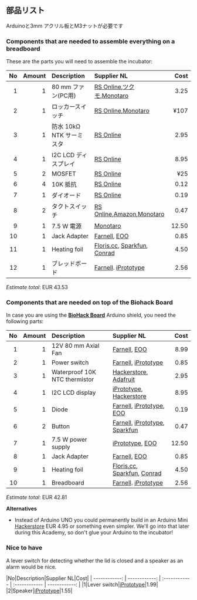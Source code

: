 ## 部品リスト

Arduinoと3mm アクリル板とM3ナットが必要です
### Components that are needed to assemble everything on a breadboard

These are the parts you will need to assemble the incubator:

|No|Amount|Description|Supplier NL|Cost|
| ------------: | ------------: | :------------ | :------------ | ------------: |
|1|1|80 mm ファン(PC用)|[RS Online](http://jp.rs-online.com/web/p/axial-fans/7932418/),[ツクモ](http://shop.tsukumo.co.jp/goods/4937925913084/?cid=Google_S111101),[Monotaro](https://www.monotaro.com/p/7602/6666/?gclid=Cj0KEQiAnvfDBRCXrabLl6-6t-0BEiQAW4SRUMn0TRBx46WJ0-AA60Il2e-1WXhYKi7BNeRlu53ahHcaAkHm8P8HAQ&utm_medium=cpc&utm_source=Adwords&cm_mmc=Adwords-_-cpc-_-PLA-_-76026666&ef_id=WD5JDQAAAFehQ9Pn:20170117083148:s)|3.25|
|2|1|ロッカースイッチ|[RS Online](https://jp.rs-online.com/mobile/p/rocker-switches/7182247/),[Monotaro](https://www.monotaro.com/g/00163769/?t.q=%83%8D%83b%83J%81%5B%83X%83C%83b%83%60)|¥107|
|3|1|防水 10kΩ NTK サーミスタ|[RS Online](http://jp.rs-online.com/web/p/thermistors/7062759/)|2.95|
|4|1|I2C LCD ディスプレイ|[RS Online](http://jp.rs-online.com/web/p/lcd-monochrome-displays/7436134/)|8.95|
|5|2|MOSFET|[RS Online](http://jp.rs-online.com/web/p/mosfet-transistors/7725412/)|¥25|
|6|4|10K 抵抗|[RS Online](http://jp.rs-online.com/web/p/through-hole-fixed-resistors/4911645/)|0.12|
|7|1|ダイオード|[RS Online](http://jp.rs-online.com/web/p/rectifier-schottky-diodes/4017383/)|0.19|
|8|2|タクトスイッチ|[RS Online](http://jp.rs-online.com/web/p/tactile-switches/7581922/),[Amazon](http://amzn.asia/4iplrSu),[Monotaro](https://www.monotaro.com/g/01030421/?t.q=%83%5E%83N%83g%83X%83C%83b%83%60)|0.47|
|9|1|7.5 W 電源|[Monotaro](hhttps://www.monotaro.com/g/00013136/?t.q=dc%20%83A%83_%83v%83%5E%81%5B%207.5v)|12.50|
|10|1|Jack Adapter|[Farnell](http://nl.farnell.com/multicomp/jr1819-rohs-psg01769/socket-low-voltage-2-1mm-chassis/dp/1216726), [EOO](http://www.eoo-bv.nl/index.php?_a=viewProd&productId=14342)|0.85|
|11|1|Heating foil|[Floris.cc](https://www.floris.cc/shop/en/general-components/514-heating-pad-5x10cm.html), [Sparkfun](https://www.sparkfun.com/products/11288), [Conrad](https://www.conrad.nl/nl/thermo-verwarmingsfolie-zelfklevend-12-vdc-12-vac-22-w-veiligheidstype-ipx4-90-mm-1216623.html)|4.50|
|12|1|ブレッドボード|[Farnell](http://nl.farnell.com/pro-signal/psg-bb-400/breadboard-400-pin-white/dp/2503765). [iPrototype](https://iprototype.nl/products/accessoires/breadboards-prints/halfbreadboard)|2.56|

*Estimate total*: EUR 43.53

### Components that are needed on top of the Biohack Board

In case you are using the [**BioHack Board**](https://github.com/BioHackAcademy/BioHackBoard) Arduino shield, you need the following parts:


|No|Amount|Description|Supplier NL|Cost|
| ------------: | ------------: | :------------ | :------------ | ------------: |
|1|1|12V 80 mm Axial Fan|[Farnell](http://nl.farnell.com/bisonic/sp802512l-03/fan-80x25mm-12vdc/dp/1832326), [EOO](http://www.eoo-bv.nl/index.php?_a=viewProd&productId=13244)|8.99|
|2|1|Power switch|[Farnell](http://nl.farnell.com/multicomp/jr1819-rohs-psg01769/socket-low-voltage-2-1mm-chassis/dp/1216726), [iPrototype](https://iprototype.nl/products/components/buttons-switches/rocker-switch-large)|0.85|
|3|1|Waterproof 10K NTC thermistor|[Hackerstore](https://www.hackerstore.nl/Artikel/298), [Adafruit](https://www.adafruit.com/product/372)|2.95|
|4|1|I2C LCD display|[iPrototype](https://iprototype.nl/products/components/led-lcd/lcd16x2-I2C-BL), [Hackerstore](https://www.hackerstore.nl/Artikel/82)|8.95|
|5|1|Diode|[Farnell](http://nl.farnell.com/on-semiconductor/1n4004rlg/rectifier-1a-400v-axial/dp/2533160), [iPrototype](https://iprototype.nl/products/components/overige/diode), [EOO](http://www.eoo-bv.nl/index.php?_a=viewProd&productId=10717)|0.19|
|6|2|Button|[Farnell](http://nl.farnell.com/omron-electronic-components/b3f4155/switch-projected-12x12x7-3-260gf/dp/1960977?ost=OMRON+ELECTRONIC+COMPONENTS++B3F4155&selectedCategoryId=&categoryNameResp=Alle%2Bcategorie%25C3%25ABn&searchView=table&iscrfnonsku=false), [iPrototype](https://iprototype.nl/products/components/buttons-switches/momentary-push-button), [Sparkfun](https://www.sparkfun.com/products/9190)|0.47|
|7|1|7.5 W power supply|[iPrototype](https://iprototype.nl/products/accessoires/power/adapter), [EOO](http://www.eoo-bv.nl/index.php?_a=viewProd&productId=11642)|12.50|
|8|1|Jack Adapter|[Farnell](http://nl.farnell.com/multicomp/jr1819-rohs-psg01769/socket-low-voltage-2-1mm-chassis/dp/1216726), [EOO](http://www.eoo-bv.nl/index.php?_a=viewProd&productId=14342)|0.85|
|9|1|Heating foil|[Floris.cc](https://www.floris.cc/shop/en/general-components/514-heating-pad-5x10cm.html), [Sparkfun](https://www.sparkfun.com/products/11288), [Conrad](https://www.conrad.nl/nl/thermo-verwarmingsfolie-zelfklevend-12-vdc-12-vac-22-w-veiligheidstype-ipx4-90-mm-1216623.html)|4.50|
|10|1|Breadboard|[Farnell](http://nl.farnell.com/pro-signal/psg-bb-400/breadboard-400-pin-white/dp/2503765). [iPrototype](https://iprototype.nl/products/accessoires/breadboards-prints/halfbreadboard)|2.56|

*Estimate total*: EUR 42.81

**Alternatives**

* Instead of Arduino UNO you could permanently build in an Arduino Mini [Hackerstore](https://www.hackerstore.nl/Artikel/90) EUR 4.95 or something even simpler. We'll go into that later during this Academy, so don't glue your Arduino to the incubator!

### Nice to have

A lever switch for detecting whether the lid is closed and a speaker as an alarm would be nice.

|No|Description|Supplier NL|Cost|
| ------------: | ------------: | :------------ | :------------ | ------------: |
|1|Lever switch|[iPrototype](https://iprototype.nl/products/components/buttons-switches/micro-switch-right-lever)|1.99|
|2|Speaker|[iPrototype](https://iprototype.nl/products/components/overige/piezo)|1.55|
